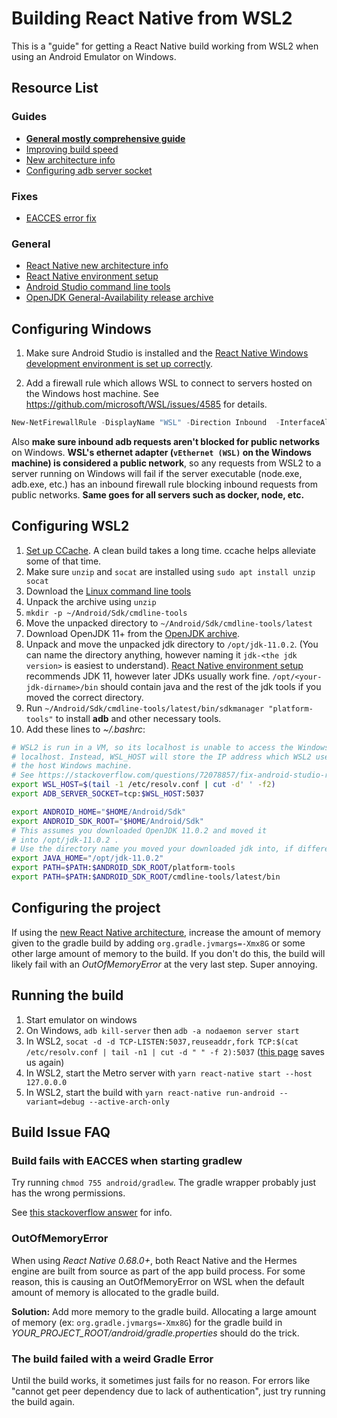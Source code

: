# Building React Native from WSL2

This is a "guide" for getting a React Native build working from WSL2 when using an Android Emulator on
Windows.

## Resource List

### Guides

- [**General mostly comprehensive guide**](https://gist.github.com/bergmannjg/461958db03c6ae41a66d264ae6504ade)
- [Improving build speed](https://reactnative.dev/docs/next/build-speed)
- [New architecture info](https://reactnative.dev/docs/new-architecture-intro)
- [Configuring adb server socket](https://stackoverflow.com/questions/72078857/fix-android-studio-react-native-wsl-wont-launch-emulator-with-more-errors)

### Fixes

- [EACCES error fix](https://stackoverflow.com/questions/54541734/spawnsync-gradlew-eacces-error-when-running-react-native-project-on-emulator)

### General

- [React Native new architecture info](https://reactnative.dev/docs/new-architecture-intro)
- [React Native environment setup](https://reactnative.dev/docs/environment-setup)
- [Android Studio command line tools](https://developer.android.com/studio#command-tools)
- [OpenJDK General-Availability release archive](https://jdk.java.net/archive/)

## Configuring Windows

1. Make sure Android Studio is installed and the
  [React Native Windows development environment is set up correctly](https://reactnative.dev/docs/environment-setup).

2. Add a firewall rule which allows WSL to connect to servers hosted on the Windows host machine.
  See <https://github.com/microsoft/WSL/issues/4585> for details.

``` powershell
New-NetFirewallRule -DisplayName "WSL" -Direction Inbound  -InterfaceAlias "vEthernet (WSL)"  -Action Allow
```

Also **make sure inbound adb requests aren't blocked for public networks** on Windows.
**WSL's ethernet adapter (`vEthernet (WSL)` on the Windows machine) is considered a public network**,
so any requests from WSL2 to a server running on Windows will fail if the server executable
(node.exe, adb.exe, etc.) has an inbound firewall rule blocking inbound requests from public networks.
**Same goes for all servers such as docker, node, etc.**

## Configuring WSL2

1. [Set up CCache](https://reactnative.dev/docs/build-speed#use-a-compiler-cache). A clean build takes a long
  time. ccache helps alleviate some of that time.
2. Make sure `unzip` and `socat` are installed using `sudo apt install unzip socat`
3. Download the [Linux command line tools](https://developer.android.com/studio#command-tools)
4. Unpack the archive using `unzip`
5. `mkdir -p ~/Android/Sdk/cmdline-tools`
6. Move the unpacked directory to `~/Android/Sdk/cmdline-tools/latest`
7. Download OpenJDK 11+ from the [OpenJDK archive](https://jdk.java.net/archive/).
8. Unpack and move the unpacked jdk directory to `/opt/jdk-11.0.2`. (You can name the directory anything,
  however naming it `jdk-<the jdk version>` is easiest to understand).
  [React Native environment setup](https://reactnative.dev/docs/environment-setup)
  recommends JDK 11, however later JDKs usually work fine. `/opt/<your-jdk-dirname>/bin` should contain java
  and the rest of the jdk tools if you moved the correct directory.
9. Run `~/Android/Sdk/cmdline-tools/latest/bin/sdkmanager "platform-tools"` to install **adb** and other necessary tools.
10. Add these lines to *~/.bashrc*:

``` bash
# WSL2 is run in a VM, so its localhost is unable to access the Windows host machine's
# localhost. Instead, WSL_HOST will store the IP address which WSL2 uses to point to
# the host Windows machine.
# See https://stackoverflow.com/questions/72078857/fix-android-studio-react-native-wsl-wont-launch-emulator-with-more-errors
export WSL_HOST=$(tail -1 /etc/resolv.conf | cut -d' ' -f2)
export ADB_SERVER_SOCKET=tcp:$WSL_HOST:5037

export ANDROID_HOME="$HOME/Android/Sdk"
export ANDROID_SDK_ROOT="$HOME/Android/Sdk"
# This assumes you downloaded OpenJDK 11.0.2 and moved it
# into /opt/jdk-11.0.2 .
# Use the directory name you moved your downloaded jdk into, if different.
export JAVA_HOME="/opt/jdk-11.0.2"
export PATH=$PATH:$ANDROID_SDK_ROOT/platform-tools
export PATH=$PATH:$ANDROID_SDK_ROOT/cmdline-tools/latest/bin
```

## Configuring the project

If using the [new React Native architecture](https://reactnative.dev/docs/new-architecture-intro),
increase the amount of memory given to the gradle build by adding `org.gradle.jvmargs=-Xmx8G` or
some other large amount of memory to the build. If you don't do this, the build will likely
fail with an *OutOfMemoryError* at the very last step. Super annoying.

## Running the build

1. Start emulator on windows
2. On Windows, `adb kill-server` then `adb -a nodaemon server start`
3. In WSL2, `socat -d -d TCP-LISTEN:5037,reuseaddr,fork TCP:$(cat /etc/resolv.conf | tail -n1 | cut -d " " -f 2):5037` ([this page](https://gist.github.com/bergmannjg/461958db03c6ae41a66d264ae6504ade) saves us again)
4. In WSL2, start the Metro server with `yarn react-native start --host 127.0.0.0`
5. In WSL2, start the build with `yarn react-native run-android --variant=debug --active-arch-only`

## Build Issue FAQ

### Build fails with EACCES when starting gradlew

Try running `chmod 755 android/gradlew`. The gradle wrapper probably just has the wrong permissions.

See [this stackoverflow answer](https://stackoverflow.com/questions/54541734/spawnsync-gradlew-eacces-error-when-running-react-native-project-on-emulator)
for info.

### OutOfMemoryError

When using *React Native 0.68.0+*, both React Native and the Hermes engine are built from source as
part of the app build process. For some reason, this is causing an OutOfMemoryError on WSL when the default
amount of memory is allocated to the gradle build.

**Solution:** Add more memory to the gradle build. Allocating a large amount of memory
(ex: `org.gradle.jvmargs=-Xmx8G`) for the gradle build in *YOUR_PROJECT_ROOT/android/gradle.properties*
should do the trick.

### The build failed with a weird Gradle Error

Until the build works, it sometimes just fails for no reason. For errors like "cannot get peer dependency
due to lack of authentication", just try running the build again.
